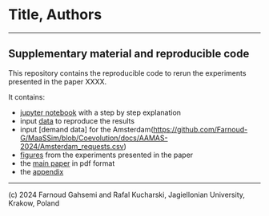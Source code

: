 # Title, Authors

---

## Supplementary material and reproducible code

This repository contains the reproducible code to rerun the experiments presented in the paper XXXX.

It contains:

* [jupyter notebook](https://github.com/Farnoud-G/MaaSSim/blob/Coevolution/docs/AAMAS-2024/csv_results_with_notebook/AAMAS_2024.ipynb) with a step by step explanation
* input [data](https://github.com/Farnoud-G/MaaSSim/tree/Coevolution/docs/AAMAS-2024/csv_results_with_notebook) to reproduce the results
* input [demand data] for the Amsterdam(https://github.com/Farnoud-G/MaaSSim/blob/Coevolution/docs/AAMAS-2024/Amsterdam_requests.csv)
* [figures](https://github.com/Farnoud-G/MaaSSim/tree/Coevolution/docs/AAMAS-2024/Figures) from the experiments presented in the paper
* the [main paper]() in pdf format
* the [appendix]()

----
(c) 2024 Farnoud Gahsemi and Rafal Kucharski, Jagiellonian University, Krakow, Poland
